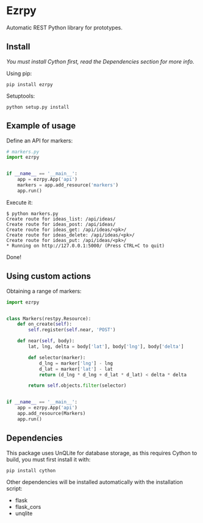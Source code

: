 Ezrpy
======

Automatic REST Python library for prototypes.

## Install

*You must install Cython first, read the Dependencies section for more info.*

Using pip:

```
pip install ezrpy
```

Setuptools:

```
python setup.py install
```

## Example of usage

Define an API for markers:

```python
# markers.py
import ezrpy


if __name__ == '__main__':
    app = ezrpy.App('api')
    markers = app.add_resource('markers')
    app.run()

```

Execute it:

```
$ python markers.py
Create route for ideas_list: /api/ideas/
Create route for ideas_post: /api/ideas/
Create route for ideas_get: /api/ideas/<pk>/
Create route for ideas_delete: /api/ideas/<pk>/
Create route for ideas_put: /api/ideas/<pk>/
* Running on http://127.0.0.1:5000/ (Press CTRL+C to quit)
```

Done!

## Using custom actions

Obtaining a range of markers:

```python
import ezrpy


class Markers(restpy.Resource):
    def on_create(self):
        self.register(self.near, 'POST')

    def near(self, body):
        lat, lng, delta = body['lat'], body['lng'], body['delta']

        def selector(marker):
            d_lng = marker['lng'] - lng
            d_lat = marker['lat'] - lat
            return (d_lng * d_lng + d_lat * d_lat) < delta * delta

        return self.objects.filter(selector)


if __name__ == '__main__':
    app = ezrpy.App('api')
    app.add_resource(Markers)
    app.run()
```

## Dependencies

This package uses UnQLite for database storage, as this requires Cython to
build, you must first install it with:

```
pip install cython
```

Other dependencies will be installed automatically with the installation script:

- flask
- flask_cors
- unqlite
